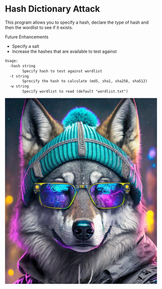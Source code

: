 # Hash Dictionary Attack

This program allows you to specify a hash, declare the type of hash and then the wordlist to see if it exists.  

Future Enhancements
* Specify a salt 
* Increase the hashes that are available to test against

```txt
Usage:
  -hash string
    	Specify hash to test against wordlist
  -t string
    	Sprecify the hash to calculate (md5, sha1, sha256, sha512)
  -w string
    	Specify wordlist to read (default "wordlist.txt")
```

![wolfHoodie3.png](/images/wolfHoodie3.png)